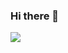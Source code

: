 ### Hi there 👋






<img src="{https://img.shields.io/badge/React-20232A?style=for-the-badge&logo=react&logoColor=61DAFB}" />
